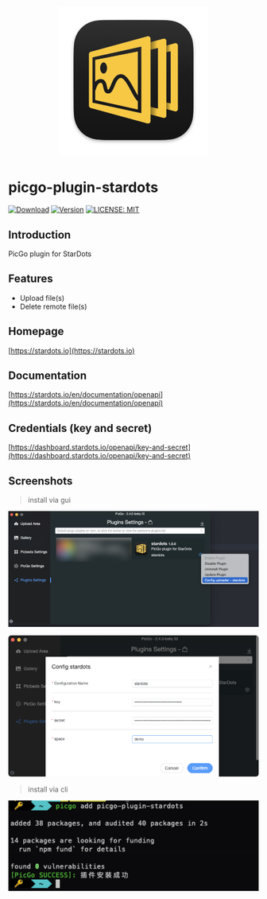 <div align="center">
    <h1><img src="logo.png" alt="StarDots" title="StarDots" width="300" /></h1>
</div>

# picgo-plugin-stardots  
[![Download](https://img.shields.io/npm/dm/picgo-plugin-stardots.svg?color=brightgreen)](https://npmcharts.com/compare/picgo-plugin-stardots?minimal=true)
[![Version](https://img.shields.io/npm/v/picgo-plugin-stardots.svg?color=brightgreen)](https://www.npmjs.com/package/picgo-plugin-stardots)
[![LICENSE: MIT](https://img.shields.io/github/license/stardots-io/picgo-plugin-stardots.svg?style=flat)](LICENSE)  

## Introduction  
PicGo plugin for StarDots  

## Features  
- Upload file(s)  
- Delete remote file(s)  

## Homepage  
[https://stardots.io](https://stardots.io)  

## Documentation  
[https://stardots.io/en/documentation/openapi](https://stardots.io/en/documentation/openapi)  

## Credentials (key and secret)  
[https://dashboard.stardots.io/openapi/key-and-secret](https://dashboard.stardots.io/openapi/key-and-secret)  

## Screenshots  
> install via gui  

![configuration1.png](screenshots/configuration1.png)  

![configuration2.png](screenshots/configuration2.png)  

> install via cli  

![install-stardots-via-cli](screenshots/install-stardots-via-cli.png)  